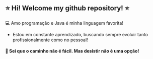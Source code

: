 ## ⭐ Hi! Welcome my github repository! ⭐


💻 Amo programação e Java é minha linguagem favorita!

- Estou em constante aprendizado, buscando sempre evoluir tanto profissionalmente como no pessoal! 

#### 🧗 Sei que o caminho não é fácil. Mas desistir não é uma opção!
